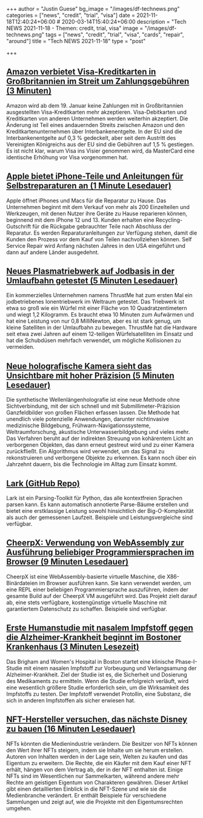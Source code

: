 +++
author = "Justin Guese"
bg_image = "/images/df-technews.png"
categories = ["news", "credit", "trial", "visa"]
date = 2021-11-18T12:40:24+06:00 # 2020-03-14T15:40:24+06:00
description = "Tech NEWS 2021-11-18 - Themen: credit, trial, visa"
image = "/images/df-technews.png"
tags = ["news", "credit", "trial", "visa", "cards", "repair", "around"]
title = "Tech NEWS 2021-11-18"
type = "post"

+++

## [Amazon verbietet Visa-Kreditkarten in Großbritannien im Streit um Zahlungsgebühren (3 Minuten)](https://www.theverge.com/2021/11/17/22786966/amazon-visa-credit-card-ban-alternatives-fees?scrolla=5eb6d68b7fedc32c19ef33b4)

 Amazon wird ab dem 19. Januar keine Zahlungen mit in Großbritannien ausgestellten Visa-Kreditkarten mehr akzeptieren. Visa-Debitkarten und Kreditkarten von anderen Unternehmen werden weiterhin akzeptiert. Die Änderung ist Teil eines andauernden Streits zwischen Amazon und den Kreditkartenunternehmen über Interbankenentgelte. In der EU sind die Interbankenentgelte auf 0,3 % gedeckelt, aber seit dem Austritt des Vereinigten Königreichs aus der EU sind die Gebühren auf 1,5 % gestiegen. Es ist nicht klar, warum Visa ins Visier genommen wird, da MasterCard eine identische Erhöhung vor Visa vorgenommen hat.

## [Apple bietet iPhone-Teile und Anleitungen für Selbstreparaturen an (1 Minute Lesedauer)](https://www.theverge.com/2021/11/17/22787144/apple-home-repair-iphone-mac-parts-tools-instructions?scrolla=5eb6d68b7fedc32c19ef33b4)

 Apple öffnet iPhones und Macs für die Reparatur zu Hause. Das Unternehmen beginnt mit dem Verkauf von mehr als 200 Einzelteilen und Werkzeugen, mit denen Nutzer ihre Geräte zu Hause reparieren können, beginnend mit dem iPhone 12 und 13. Kunden erhalten eine Recycling-Gutschrift für die Rückgabe gebrauchter Teile nach Abschluss der Reparatur. Es werden Reparaturanleitungen zur Verfügung stehen, damit die Kunden den Prozess vor dem Kauf von Teilen nachvollziehen können. Self Service Repair wird Anfang nächsten Jahres in den USA eingeführt und dann auf andere Länder ausgedehnt.

## [Neues Plasmatriebwerk auf Jodbasis in der Umlaufbahn getestet (5 Minuten Lesedauer)](https://arstechnica.com/science/2021/11/new-iodine-based-plasma-thruster-tested-in-orbit/)

 Ein kommerzielles Unternehmen namens ThrustMe hat zum ersten Mal ein jodbetriebenes Ionentriebwerk im Weltraum getestet. Das Triebwerk ist etwa so groß wie ein Würfel mit einer Fläche von 10 Quadratzentimetern und wiegt 1,2 Kilogramm. Es braucht etwa 10 Minuten zum Aufwärmen und hat eine Leistung von nur 0,8 MilliNewton, aber es ist stark genug, um kleine Satelliten in der Umlaufbahn zu bewegen. ThrustMe hat die Hardware seit etwa zwei Jahren auf einem 12-teiligen Würfelsatelliten im Einsatz und hat die Schubdüsen mehrfach verwendet, um mögliche Kollisionen zu vermeiden.

## [Neue holografische Kamera sieht das Unsichtbare mit hoher Präzision (5 Minuten Lesedauer)](https://phys.org/news/2021-11-holographic-camera-unseen-high-precision.html)

 Die synthetische Wellenlängenholografie ist eine neue Methode ohne Sichtverbindung, mit der sich schnell und mit Submillimeter-Präzision Ganzfeldbilder von großen Flächen erfassen lassen. Die Methode hat unendlich viele potenzielle Anwendungen, darunter nichtinvasive medizinische Bildgebung, Frühwarn-Navigationssysteme, Weltraumforschung, akustische Unterwasserbildgebung und vieles mehr. Das Verfahren beruht auf der indirekten Streuung von kohärentem Licht an verborgenen Objekten, das dann erneut gestreut wird und zu einer Kamera zurückfließt. Ein Algorithmus wird verwendet, um das Signal zu rekonstruieren und verborgene Objekte zu erkennen. Es kann noch über ein Jahrzehnt dauern, bis die Technologie im Alltag zum Einsatz kommt.

## [Lark (GitHub Repo)](https://github.com/lark-parser/lark)

 Lark ist ein Parsing-Toolkit für Python, das alle kontextfreien Sprachen parsen kann. Es kann automatisch annotierte Parse-Bäume erstellen und bietet eine erstklassige Leistung sowohl hinsichtlich der Big-O-Komplexität als auch der gemessenen Laufzeit. Beispiele und Leistungsvergleiche sind verfügbar.

## [CheerpX: Verwendung von WebAssembly zur Ausführung beliebiger Programmiersprachen im Browser (9 Minuten Lesedauer)](https://medium.com/leaningtech/cheerpx-using-webassembly-to-run-any-programming-language-in-the-browser-3306e1b68f06)

 CheerpX ist eine WebAssembly-basierte virtuelle Maschine, die X86-Binärdateien im Browser ausführen kann. Sie kann verwendet werden, um eine REPL einer beliebigen Programmiersprache auszuführen, indem der gesamte Build auf der CheerpX VM ausgeführt wird. Das Projekt zielt darauf ab, eine stets verfügbare, kostengünstige virtuelle Maschine mit garantiertem Datenschutz zu schaffen. Beispiele sind verfügbar.

## [Erste Humanstudie mit nasalem Impfstoff gegen die Alzheimer-Krankheit beginnt im Bostoner Krankenhaus (3 Minuten Lesezeit)](https://www.cbsnews.com/news/alzheimers-disease-nasal-vaccine-human-trial-to-begin-at-boston-hospital/)

 Das Brigham and Women's Hospital in Boston startet eine klinische Phase-I-Studie mit einem nasalen Impfstoff zur Vorbeugung und Verlangsamung der Alzheimer-Krankheit. Ziel der Studie ist es, die Sicherheit und Dosierung des Medikaments zu ermitteln. Wenn die Studie erfolgreich verläuft, wird eine wesentlich größere Studie erforderlich sein, um die Wirksamkeit des Impfstoffs zu testen. Der Impfstoff verwendet Protollin, eine Substanz, die sich in anderen Impfstoffen als sicher erwiesen hat.

## [NFT-Hersteller versuchen, das nächste Disney zu bauen (16 Minuten Lesedauer)](https://www.theverge.com/22785051/nft-collectibles-intellectual-property-decentralized-disney)

 NFTs könnten die Medienindustrie verändern. Die Besitzer von NFTs können den Wert ihrer NFTs steigern, indem sie Inhalte um sie herum erstellen. Autoren von Inhalten werden in der Lage sein, Welten zu kaufen und das Eigentum zu erweitern. Die Rechte, die ein Käufer mit dem Kauf einer NFT erhält, hängen von dem Vertrag ab, der in der NFT enthalten ist. Einige NFTs sind im Wesentlichen nur Sammelkarten, während andere mehr Rechte am geistigen Eigentum von Charakteren gewähren. Dieser Artikel gibt einen detaillierten Einblick in die NFT-Szene und wie sie die Medienbranche verändert. Er enthält Beispiele für verschiedene Sammlungen und zeigt auf, wie die Projekte mit den Eigentumsrechten umgehen.

